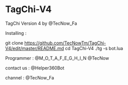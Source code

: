 # TagChi-V4
TagChi Version 4 by @TecNow_Fa

Installing : 

git clone https://github.com/TecNowTm/TagChi-V4/edit/master/README.md
cd TagChi-V4 
./tg -s bot.lua
















Programmer :
@M_O_T_A_F_E_G_H_I_N
@TecNow


contact us : @Helper360Bot


channel : @TecNow_Fa
